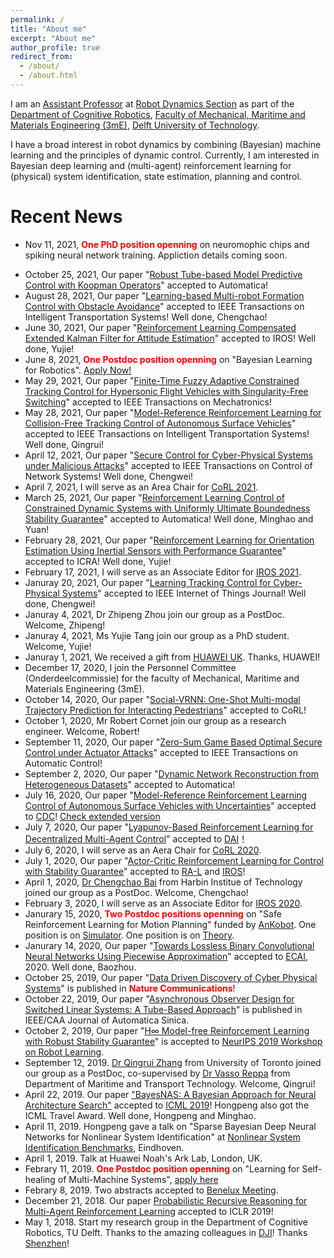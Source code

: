 ```yaml
---
permalink: /
title: "About me"
excerpt: "About me"
author_profile: true
redirect_from: 
  - /about/
  - /about.html
---
```

I am an [Assistant Professor](https://www.tudelft.nl/en/staff/wei.pan/) at [Robot Dynamics Section](https://www.tudelft.nl/3me/afdelingen/biomechanical-engineering/research/dbl-delft-biorobotics-lab/) as part of the [Department of Cognitive Robotics](https://www.tudelft.nl/en/3me/departments/cognitive-robotics-cor/), [Faculty of Mechanical, Maritime and Materials Engineering (3mE)](https://www.tudelft.nl/en/3me/), [Delft University of Technology](https://www.tudelft.nl/en/). 

I have a broad interest in robot dynamics by combining (Bayesian) machine learning and the principles of dynamic control. Currently, I am interested in Bayesian deep learning and (multi-agent) reinforcement learning for (physical) system identification, state estimation, planning and control.

Recent News 
======
* Nov 11, 2021, <span style="color:red">**One PhD position openning**</span> on neuromophic chips and spiking neural network training. Appliction details coming soon.
<!-- * November 11, 2021, together with [Rajendra Bishnoi](https://scholar.google.de/citations?user=eb8vnpQAAAAJ&hl=en), we will build a Delft AI Lab working on <em>Bayesian deep spiking learning</em> and <em>neuromorphic processor architecture</em> with applications in <em>healthcare</em>. PhD positions are available! -->
* October 25, 2021, Our paper "[Robust Tube-based Model Predictive Control with Koopman Operators](https://arxiv.org/abs/2108.13011)" accepted to Automatica!
* August 28, 2021, Our paper "[Learning-based Multi-robot Formation Control with Obstacle Avoidance](https://ieeexplore.ieee.org/stamp/stamp.jsp?arnumber=9527169)" accepted to IEEE Transactions on Intelligent Transportation Systems! Well done, Chengchao!
* June 30, 2021, Our paper "[Reinforcement Learning Compensated Extended Kalman Filter for Attitude Estimation]()" accepted to IROS! Well done, Yujie!
* June 8, 2021, <span style="color:red">**One Postdoc position openning**</span> on "Bayesian Learning for Robotics". [Apply Now!](https://www.tudelft.nl/over-tu-delft/werken-bij-tu-delft/vacatures/details?jobId=3161&jobTitle=Postdoc%20Bayesian%20Learning%20for%20Robotics)
* May 29, 2021, Our paper "[Finite-Time Fuzzy Adaptive Constrained Tracking Control for Hypersonic Flight Vehicles with Singularity-Free Switching]()" accepted to IEEE Transactions on Mechatronics!
* May 28, 2021, Our paper "[Model-Reference Reinforcement Learning for Collision-Free Tracking Control of Autonomous Surface Vehicles](https://ieeexplore.ieee.org/document/9454561)" accepted to IEEE Transactions on Intelligent Transportation Systems! Well done, Qingrui!
* April 12, 2021, Our paper "[Secure Control for Cyber-Physical Systems under Malicious Attacks]()" accepted to IEEE Transactions on Control of Network Systems! Well done, Chengwei!
* April 7, 2021, I will serve as an Area Chair for [CoRL 2021](https://www.robot-learning.org/).
* March 25, 2021, Our paper "[Reinforcement Learning Control of Constrained Dynamic Systems with Uniformly Ultimate Boundedness Stability Guarantee](https://www.sciencedirect.com/science/article/pii/S0005109821002090#!)" accepted to Automatica! Well done, Minghao and Yuan!
* February 28, 2021, Our paper "[Reinforcement Learning for Orientation Estimation Using Inertial Sensors with Performance Guarantee](https://arxiv.org/abs/2103.02357)" accepted to ICRA! Well done, Yujie!
* February 17, 2021, I will serve as an Associate Editor for [IROS 2021](https://www.iros2021.org/).
* Januray 20, 2021, Our paper "[Learning Tracking Control for Cyber-Physical Systems](https://ieeexplore.ieee.org/document/9344638/)" accepted to IEEE Internet of Things Journal! Well done, Chengwei!
* Januray 4, 2021, Dr Zhipeng Zhou join our group as a PostDoc. Welcome, Zhipeng!
* Januray 4, 2021, Ms Yujie Tang join our group as a PhD student. Welcome, Yujie!
* Januray 1, 2021, We received a gift from [HUAWEI UK](https://www.noahlab.com.hk/). Thanks, HUAWEI!
* December 17, 2020, I join the Personnel Committee (Onderdeelcommissie) for the faculty of Mechanical, Maritime and Materials Engineering (3mE). 
* October 14, 2020, Our paper "[Social-VRNN: One-Shot Multi-modal Trajectory Prediction for Interacting Pedestrians](https://arxiv.org/abs/2010.09056)" accepted to CoRL!
* October 1, 2020, Mr Robert Cornet join our group as a research engineer. Welcome, Robert!
* September 11, 2020, Our paper "[Zero-Sum Game Based Optimal Secure Control under Actuator Attacks]()" accepted to IEEE Transactions on Automatic Control!
* September 2, 2020, Our paper "[Dynamic Network Reconstruction from Heterogeneous Datasets](https://arxiv.org/abs/1612.01963)" accepted to Automatica!
* July 16, 2020, Our paper "[Model-Reference Reinforcement Learning Control of Autonomous Surface Vehicles with Uncertainties](https://arxiv.org/abs/2003.13839)" accepted to [CDC](https://www.cdc2020.ieeecss.org/)! [Check extended version](https://arxiv.org/abs/2008.07240) 
* July 7, 2020, Our paper "[Lyapunov-Based Reinforcement Learning for Decentralized Multi-Agent Control](https://arxiv.org/abs/2009.09361)" accepted to [DAI](http://www.adai.ai/)！
* July 6, 2020, I will serve as an Aera Chair for [CoRL 2020](https://www.robot-learning.org/).
* July 1, 2020, Our paper "[Actor-Critic Reinforcement Learning for Control with Stability Guarantee](https://arxiv.org/abs/2004.14288)" accepted to [RA-L](https://www.ieee-ras.org/publications/ra-l) and [IROS](https://www.iros2020.org/)! 
* April 1, 2020, [Dr Chengchao Bai](https://www.researchgate.net/profile/Chengchao_Bai) from Harbin Institue of Technology joined our group as a PostDoc. Welcome, Chengchao!
* February 3, 2020, I will serve as an Associate Editor for [IROS 2020](https://www.iros2020.org/).
* Janurary 15, 2020, <span style="color:red">**Two Postdoc positions openning**</span> on "Safe Reinforcement Learning for Motion Planning" funded by [AnKobot](https://www.ankobot.com/). One position is on [Simulator](https://vacature.beta.tudelft.nl/vacaturesite/permalink/288789/?lang=en). One position is on [Theory](https://vacature.beta.tudelft.nl/vacaturesite/permalink/288790/?lang=en). 
* Janurary 14, 2020, Our paper "[Towards Lossless Binary Convolutional Neural Networks Using Piecewise Approximation](https://arxiv.org/abs/2008.03520)" accepted to [ECAI](http://ecai2020.eu/), 2020. Well done, Baozhou.
* October 25, 2019, Our paper "[Data Driven Discovery of Cyber Physical Systems](https://www.nature.com/articles/s41467-019-12490-1)" is published in <span style="color:red">**Nature Communications**</span>! 
* October 22, 2019, Our paper "[Asynchronous Observer Design for Switched Linear Systems: A Tube-Based Approach](http://www.ieee-jas.org/article/id/c8b0468a-e4e3-4352-ad7c-ee5e1f75fafd?pageType=en)" is published in IEEE/CAA Journal of Automatica Sinica.
* October 2, 2019, Our paper "[H∞ Model-free Reinforcement Learning with Robust Stability Guarantee](https://arxiv.org/abs/1911.02875)" is accepted to [NeurIPS 2019 Workshop on Robot Learning](http://www.robot-learning.ml/2019/).
* September 12, 2019. [Dr Qingrui Zhang](https://scholar.google.com/citations?user=Bt1jFVcAAAAJ&hl=zh-CN) from University of Toronto joined our group as a PostDoc, co-supervised by [Dr Vasso Reppa](https://www.tudelft.nl/en/3me/departments/maritime-and-transport-technology/people/transport-engineering-logistics/dr-v-reppa/) from Department of Maritime and Transport Technology. Welcome, Qingrui!
* April 22, 2019. Our paper ["BayesNAS: A Bayesian Approach for Neural Architecture Search"](https://arxiv.org/abs/1905.04919) accepted to [ICML 2019](https://icml.cc/Conferences/2019/)! Hongpeng also got the ICML Travel Award. Well done, Hongpeng and Minghao.
* April 11, 2019. Hongpeng gave a talk on "Sparse Bayesian Deep Neural Networks for Nonlinear System Identification" at [Nonlinear System Identification Benchmarks](http://www.nonlinearbenchmark.org/), Eindhoven.
* April 1, 2019. Talk at Huawei Noah's Ark Lab, London, UK. 
* Febrary 11, 2019. <span style="color:red">**One Postdoc position openning**</span> on "Learning for Self-healing of Multi-Machine Systems", [apply here](https://www.academictransfer.com/nl/53268/postdoc-learning-for-self-healing-of-multi-machine-systems/)
* Febrary 8, 2019. Two abstracts accepted to [Benelux Meeting](https://www.beneluxmeeting.nl/2019/).
* December 21, 2018. Our paper [Probabilistic Recursive Reasoning for Multi-Agent Reinforcement Learning](https://openreview.net/forum?id=rkl6As0cF7) accepted to ICLR 2019!
* May 1, 2018. Start my research group in the Department of Cognitive Robotics, TU Delft. Thanks to the amazing colleagues in [DJI](http://www.dji.com)! Thanks [Shenzhen](https://en.wikipedia.org/wiki/Shenzhen)! 
